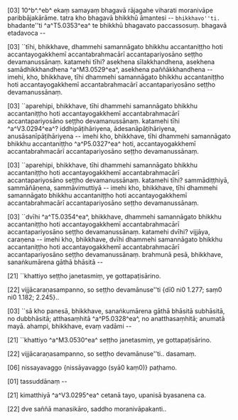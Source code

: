 [03] 10^b^.^eb^ ekaṃ samayaṃ bhagavā rājagahe viharati  moranivāpe paribbājakārāme. tatra kho bhagavā bhikkhū āmantesi --  ``bhikkhavo''ti. ``bhadante''ti ^a^T5.0353^ea^ te bhikkhū bhagavato paccassosuṃ.  bhagavā etadavoca --

[03] ``tīhi, bhikkhave, dhammehi samannāgato bhikkhu accantaniṭṭho  hoti accantayogakkhemī accantabrahmacārī accantapariyosāno seṭṭho  devamanussānaṃ. katamehi tīhi? asekhena sīlakkhandhena, asekhena  samādhikkhandhena ^a^M3.0529^ea^, asekhena paññākkhandhena -- imehi, kho, bhikkhave,  tīhi dhammehi samannāgato bhikkhu accantaniṭṭho hoti  accantayogakkhemī accantabrahmacārī accantapariyosāno seṭṭho  devamanussānaṃ.

[03] ``aparehipi, bhikkhave, tīhi dhammehi samannāgato bhikkhu  accantaniṭṭho hoti accantayogakkhemī accantabrahmacārī  accantapariyosāno seṭṭho devamanussānaṃ. katamehi tīhi  ^a^V3.0294^ea^? iddhipāṭihāriyena, ādesanāpāṭihāriyena, anusāsanīpāṭihāriyena --  imehi kho, bhikkhave, tīhi dhammehi samannāgato bhikkhu accantaniṭṭho  ^a^P5.0327^ea^ hoti, accantayogakkhemī accantabrahmacārī  accantapariyosāno seṭṭho devamanussānaṃ.

[03] ``aparehipi, bhikkhave, tīhi dhammehi samannāgato bhikkhu  accantaniṭṭho hoti accantayogakkhemī accantabrahmacārī  accantapariyosāno seṭṭho devamanussānaṃ. katamehi tīhi?  sammādiṭṭhiyā, sammāñāṇena, sammāvimuttiyā -- imehi kho,  bhikkhave, tīhi dhammehi samannāgato bhikkhu accantaniṭṭho hoti  accantayogakkhemī accantabrahmacārī accantapariyosāno seṭṭho  devamanussānaṃ.

[03] ``dvīhi ^a^T5.0354^ea^, bhikkhave, dhammehi samannāgato bhikkhu accantaniṭṭho  hoti accantayogakkhemī accantabrahmacārī accantapariyosāno seṭṭho  devamanussānaṃ. katamehi dvīhi? vijjāya, caraṇena -- imehi kho,  bhikkhave, dvīhi dhammehi samannāgato bhikkhu accantaniṭṭho hoti  accantayogakkhemī accantabrahmacārī accantapariyosāno seṭṭho  devamanussānaṃ. brahmunā pesā, bhikkhave, sanaṅkumārena gāthā bhāsitā  --

[21] ``khattiyo seṭṭho janetasmiṃ, ye gottapaṭisārino.

[22] vijjācaraṇasampanno, so seṭṭho devamānuse''ti {dī0 ni0 1.277; saṃ0 ni0  1.182;   2.245}..

[03] ``sā kho panesā, bhikkhave, sanaṅkumārena gāthā bhāsitā  subhāsitā, no dubbhāsitā; atthasaṃhitā ^a^P5.0328^ea^, no  anatthasaṃhitā; anumatā mayā. ahampi, bhikkhave, evaṃ vadāmi --

[21] ``khattiyo ^a^M3.0530^ea^ seṭṭho janetasmiṃ, ye gottapaṭisārino.

[22] vijjācaraṇasampanno, so seṭṭho devamānuse''ti.. dasamaṃ.

[06] nissayavaggo {nissāyavaggo (syā0 kaṃ0)} paṭhamo.

[01] tassuddānaṃ --

[21] kimatthiyā ^a^V3.0295^ea^ cetanā tayo, upanisā byasanena ca.

[22] dve saññā manasikāro, saddho moranivāpakanti..